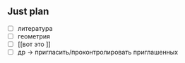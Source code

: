 ## Just plan
- [ ] литература
- [ ] геометрия
- [ ] [[вот это ]]
- [ ] др -> пригласить/проконтролировать приглашенных
